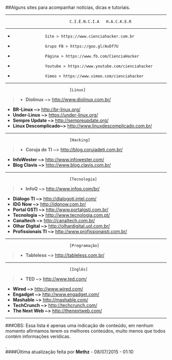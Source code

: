 ##Alguns sites para acompanhar notícias, dicas e tutoriais.
-- -
                                C.I.Ê.N.C.I.A   H.A.C.K.E.R
- - -
*                   Site > https://www.cienciahacker.com.br  
*                   Grupo FB > https://goo.gl/AvDf7U  
*                   Página > https://www.fb.com/CienciaHacker  
*                   Youtube > https://www.youtube.com/cienciahacker  
*                   Vimeo > https://www.vimeo.com/cienciahacker  
                   
- - -
                                [Linux]

>* **Diolinux ~>**  http://www.diolinux.com.br/  
* **BR-Linux ~>** http://br-linux.org/  
* **Under-Linux ~>** https://under-linux.org/  
* **Sempre Update ~>** http://sempreupdate.org/  
* **Linux Descomplicado~>** http://www.linuxdescomplicado.com.br/

- - -
                                [Hacking]
                              
>* **Coruja de TI ~>** http://blog.corujadeti.com.br/  
* **InfoWester ~>** http://www.infowester.com/
* **Blog Clavis ~>** http://www.blog.clavis.com.br/

- - -
                                [Tecnologia]
       
>* **InfoQ ~>**  http://www.infoq.com/br/  
* **Diálogo TI ~>** http://dialogoti.intel.com/  
* **IDG Now ~>** http://idgnow.com.br/  
* **Portal GSTI ~>** http://www.portalgsti.com.br/
* **Tecnologia ~>** http://www.tecnologia.com.pt/      
* **Canaltech ~>** http://canaltech.com.br/  
* **Olhar Digital ~>** http://olhardigital.uol.com.br/  
* **Profissionais TI ~>** http://www.profissionaisti.com.br/  

- - -
                                [Programação]
>* **Tableless ~>** http://tableless.com.br/   

- - -
                                [Inglês]
>* **TED ~>** http://www.ted.com/  
* **Wired ~>** http://www.wired.com/  
* **Engadget ~>** http://www.engadget.com/  
* **Mashable ~>** http://mashable.com/  
* **TechCrunch ~>** http://techcrunch.com/  
* **The Next Web ~>** http://thenextweb.com/  

- - -

###OBS: Essa lista é apenas uma indicação de conteúdo, em nenhum momento afirmamos terem os melhores conteúdos, muito menos que todos contém informações verídicas.   

.  
####Última atualização feita por **Methz** - 08/07/2015 - 01:10
